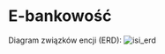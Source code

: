 
# E-bankowość

Diagram związków encji (ERD):
![isi_erd](https://github.com/Deftttt/e-bank/assets/45072962/0fa82119-df8e-44ec-b495-124059fec3f5)
